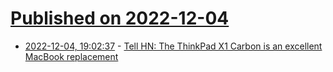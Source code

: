 # [Published on 2022-12-04](index.md)

* [2022-12-04, 19:02:37](https://news.ycombinator.com/item?id=33856544) - [Tell HN: The ThinkPad X1 Carbon is an excellent MacBook replacement](https://news.ycombinator.com/item?id=33856544)
